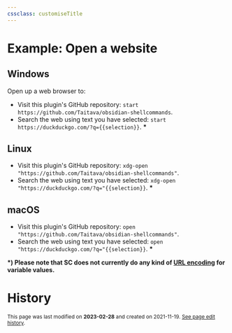 ```yaml
---
cssclass: customiseTitle
---
```

# Example: Open a website

## Windows
Open up a web browser to:
- Visit this plugin's GitHub repository: `start https://github.com/Taitava/obsidian-shellcommands`.
- Search the web using text you have selected: `start https://duckduckgo.com/?q={{selection}}`. **\***

## Linux
- Visit this plugin's GitHub repository: `xdg-open "https://github.com/Taitava/obsidian-shellcommands"`.
- Search the web using text you have selected: `xdg-open "https://duckduckgo.com/?q="{{selection}}`. **\***

## macOS
- Visit this plugin's GitHub repository: `open "https://github.com/Taitava/obsidian-shellcommands"`.
- Search the web using text you have selected: `open "https://duckduckgo.com/?q="{{selection}}`. **\***

**\*) Please note that SC does not currently do any kind of [URL encoding](https://en.wikipedia.org/w/index.php?title=Url_encoding) for variable values.**

# History
<small>This page was last modified on <strong>2023-02-28</strong> and created on 2021-11-19. <a href="https://github.com/Taitava/obsidian-shellcommands-documentation/commits/main/./Example%20shell%20commands/Open%20a%20website.md">See page edit history</a>.</small>
